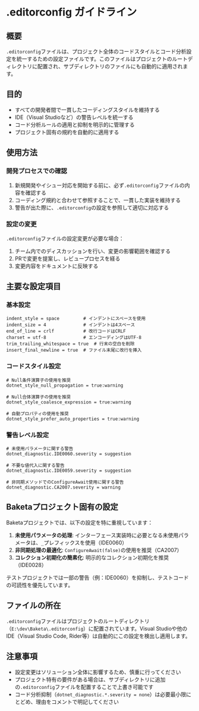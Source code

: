 # .editorconfig ガイドライン

## 概要

`.editorconfig`ファイルは、プロジェクト全体のコードスタイルとコード分析設定を統一するための設定ファイルです。このファイルはプロジェクトのルートディレクトリに配置され、サブディレクトリのファイルにも自動的に適用されます。

## 目的

- すべての開発者間で一貫したコーディングスタイルを維持する
- IDE（Visual Studioなど）の警告レベルを統一する
- コード分析ルールの適用と抑制を明示的に管理する
- プロジェクト固有の規約を自動的に適用する

## 使用方法

### 開発プロセスでの確認

1. 新規開発やイシュー対応を開始する前に、必ず`.editorconfig`ファイルの内容を確認する
2. コーディング規約と合わせて参照することで、一貫した実装を維持する
3. 警告が出た際に、`.editorconfig`の設定を参照して適切に対応する

### 設定の変更

`.editorconfig`ファイルの設定変更が必要な場合：

1. チーム内でのディスカッションを行い、変更の影響範囲を確認する
2. PRで変更を提案し、レビュープロセスを経る
3. 変更内容をドキュメントに反映する

## 主要な設定項目

### 基本設定

```editorconfig
indent_style = space         # インデントにスペースを使用
indent_size = 4              # インデントは4スペース
end_of_line = crlf           # 改行コードはCRLF
charset = utf-8              # エンコーディングはUTF-8
trim_trailing_whitespace = true  # 行末の空白を削除
insert_final_newline = true  # ファイル末尾に改行を挿入
```

### コードスタイル設定

```editorconfig
# Null条件演算子の使用を推奨
dotnet_style_null_propagation = true:warning

# Null合体演算子の使用を推奨
dotnet_style_coalesce_expression = true:warning

# 自動プロパティの使用を推奨
dotnet_style_prefer_auto_properties = true:warning
```

### 警告レベル設定

```editorconfig
# 未使用パラメータに関する警告
dotnet_diagnostic.IDE0060.severity = suggestion

# 不要な値代入に関する警告
dotnet_diagnostic.IDE0059.severity = suggestion

# 非同期メソッドでのConfigureAwait使用に関する警告
dotnet_diagnostic.CA2007.severity = warning
```

## Baketaプロジェクト固有の設定

Baketaプロジェクトでは、以下の設定を特に重視しています：

1. **未使用パラメータの処理**: インターフェース実装時に必要となる未使用パラメータは、`_`プレフィックスを使用（IDE0060）
2. **非同期処理の最適化**: `ConfigureAwait(false)`の使用を推奨（CA2007）
3. **コレクション初期化の簡素化**: 明示的なコレクション初期化を推奨（IDE0028）

テストプロジェクトでは一部の警告（例：IDE0060）を抑制し、テストコードの可読性を優先しています。

## ファイルの所在

`.editorconfig`ファイルはプロジェクトのルートディレクトリ（`E:\dev\Baketa\.editorconfig`）に配置されています。Visual Studioや他のIDE（Visual Studio Code, Rider等）は自動的にこの設定を検出し適用します。

## 注意事項

- 設定変更はソリューション全体に影響するため、慎重に行ってください
- プロジェクト特有の要件がある場合は、サブディレクトリに追加の`.editorconfig`ファイルを配置することで上書き可能です
- コード分析抑制（`dotnet_diagnostic.*.severity = none`）は必要最小限にとどめ、理由をコメントで明記してください